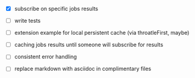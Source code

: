 
- [x] subscribe on specific jobs results
- [ ] write tests
- [ ] extension example for local persistent cache (via throatleFirst, maybe)
- [ ] caching jobs results until someone will subscribe for results
- [ ] consistent error handling
- [ ] replace markdown with asciidoc in complimentary files



